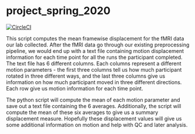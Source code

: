 # project_spring_2020

[![CircleCI](https://circleci.com/gh/biof309/project_spring_2020/tree/master.svg?style=shield)](https://circleci.com/gh/biof309/project_spring_2020/tree/master)

This script computes the mean framewise displacement for the fMRI data our lab collected. After the fMRI data go through our existing preprocessing pipeline, we would end up with a text file containing motion displacement information for each time point for all the runs the participant completed. The text file has 6 different columns. Each columns represent a different motion parameters - the first three columns tell us how much participant rotated in three different ways, and the last three columns give us information on how much participant moved in three different directions. Each row give us motion information for each time point. 

The python script will compute the mean of each motion parameter and save out a text file containing the 6 averages. Additionally, the script will compute the mean of these six averages to give us a summary displacement measure. Hopefully these displacement values will give us some additional information on motion and help with QC and later analysis. 
